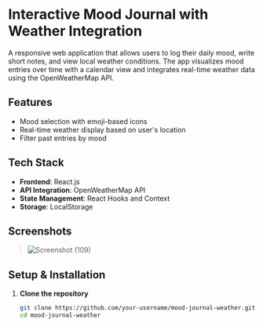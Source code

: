 # Interactive Mood Journal with Weather Integration

A responsive web application that allows users to log their daily mood, write short notes, and view local weather conditions. The app visualizes mood entries over time with a calendar view and integrates real-time weather data using the OpenWeatherMap API.

## Features

- Mood selection with emoji-based icons
- Real-time weather display based on user's location
- Filter past entries by mood

## Tech Stack

- **Frontend**: React.js
- **API Integration**: OpenWeatherMap API
- **State Management**: React Hooks and Context
- **Storage**: LocalStorage

## Screenshots

> ![Screenshot (109)](https://github.com/user-attachments/assets/bd28f2ab-c632-4fca-8cca-e23a4c92fdc4)


## Setup & Installation

1. **Clone the repository**
   ```bash
   git clone https://github.com/your-username/mood-journal-weather.git
   cd mood-journal-weather
